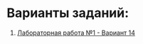 # Варианты заданий:

1. [Лабораторная работа №1 - Вариант 14](https://github.com/ArtemPiatnitskiy/OOP-Assignments/blob/main/tasks/Laboratory_1)


